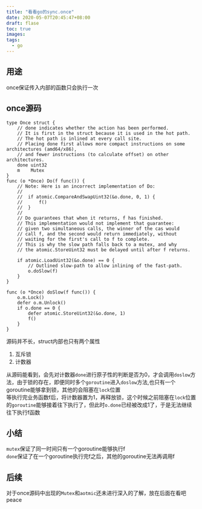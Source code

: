 ```yaml
---
title: "看看go的sync.once"
date: 2020-05-07T20:45:47+08:00
draft: flase
toc: true
images:
tags: 
  - go
---
```

## 用途
once保证传入内部的函数只会执行一次
## once源码
```
type Once struct {
	// done indicates whether the action has been performed.
	// It is first in the struct because it is used in the hot path.
	// The hot path is inlined at every call site.
	// Placing done first allows more compact instructions on some architectures (amd64/x86),
	// and fewer instructions (to calculate offset) on other architectures.
	done uint32
	m    Mutex
}
func (o *Once) Do(f func()) {
	// Note: Here is an incorrect implementation of Do:
	//
	//	if atomic.CompareAndSwapUint32(&o.done, 0, 1) {
	//		f()
	//	}
	//
	// Do guarantees that when it returns, f has finished.
	// This implementation would not implement that guarantee:
	// given two simultaneous calls, the winner of the cas would
	// call f, and the second would return immediately, without
	// waiting for the first's call to f to complete.
	// This is why the slow path falls back to a mutex, and why
	// the atomic.StoreUint32 must be delayed until after f returns.

	if atomic.LoadUint32(&o.done) == 0 {
		// Outlined slow-path to allow inlining of the fast-path.
		o.doSlow(f)
	}
}

func (o *Once) doSlow(f func()) {
	o.m.Lock()
	defer o.m.Unlock()
	if o.done == 0 {
		defer atomic.StoreUint32(&o.done, 1)
		f()
	}
}
```
源码并不长，struct内部也只有两个属性
1. 互斥锁
2. 计数器

从源码能看到，会先对计数器`done`进行原子性的判断是否为0，才会调用`doslow`方法，由于锁的存在，即便同时多个`goroutine`进入`doslow`方法,也只有一个goroutine能够拿到锁，其他的会阻塞在`lock`位置    
等执行完业务函数f后，将计数器置为1，再释放锁，这个时候之前阻塞在`lock`位置的`goroutine`能够接着往下执行了，但此时`o.done`已经被改成1了，于是无法继续往下执行f函数
## 小结
`mutex`保证了同一时间只有一个goroutine能够执行f   
`done`保证了在一个goroutine执行完f之后，其他的goroutine无法再调用f   
## 后续
对于once源码中出现的`Mutex`和`aotmic`还未进行深入的了解，放在后面在看吧   
peace
